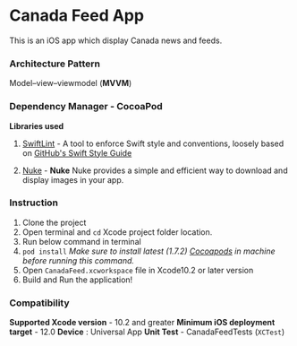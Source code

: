 # Canada Feed App

This is an iOS app which display Canada news and feeds.

### Architecture Pattern
Model–view–viewmodel (**MVVM**)

### Dependency Manager - **CocoaPod**

**Libraries used**

 1. [SwiftLint](https://github.com/realm/SwiftLint) - A tool to enforce Swift style and conventions, loosely based on [GitHub's Swift Style Guide](https://github.com/github/swift-style-guide)
 
 3. [Nuke](https://github.com/kean/Nuke) - **Nuke** Nuke provides a simple and efficient way to download and display images in your app.

### Instruction

 1. Clone the project 
 2. Open terminal and `cd` Xcode project folder location.
 3. Run below command in terminal
 4. `pod install` *Make sure to install latest (1.7.2) [Cocoapods](https://guides.cocoapods.org/using/getting-started.html) in machine before running this command.*
 5. Open `CanadaFeed.xcworkspace` file in Xcode10.2 or later version
 6. Build and Run the application!

### Compatibility
**Supported Xcode version** - 10.2 and greater
**Minimum iOS deployment target** - 12.0
**Device** : Universal App
**Unit Test** - CanadaFeedTests (`XCTest`)
